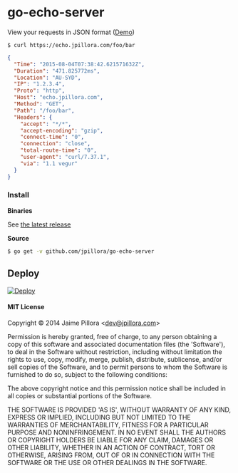# go-echo-server

View your requests in JSON format ([Demo](https://echo.jpillora.com/foo/bar))

```
$ curl https://echo.jpillora.com/foo/bar
```

``` json
{
  "Time": "2015-08-04T07:38:42.621571632Z",
  "Duration": "471.825772ms",
  "Location": "AU-SYD",
  "IP": "1.2.3.4",
  "Proto": "http",
  "Host": "echo.jpillora.com",
  "Method": "GET",
  "Path": "/foo/bar",
  "Headers": {
    "accept": "*/*",
    "accept-encoding": "gzip",
    "connect-time": "0",
    "connection": "close",
    "total-route-time": "0",
    "user-agent": "curl/7.37.1",
    "via": "1.1 vegur"
  }
}
```

### Install

**Binaries**

See [the latest release](https://github.com/jpillora/go-echo-server/releases/latest)

**Source**

``` sh
$ go get -v github.com/jpillora/go-echo-server
```

## Deploy

[![Deploy](https://www.herokucdn.com/deploy/button.png)](https://heroku.com/deploy)

#### MIT License

Copyright © 2014 Jaime Pillora &lt;dev@jpillora.com&gt;

Permission is hereby granted, free of charge, to any person obtaining
a copy of this software and associated documentation files (the
'Software'), to deal in the Software without restriction, including
without limitation the rights to use, copy, modify, merge, publish,
distribute, sublicense, and/or sell copies of the Software, and to
permit persons to whom the Software is furnished to do so, subject to
the following conditions:

The above copyright notice and this permission notice shall be
included in all copies or substantial portions of the Software.

THE SOFTWARE IS PROVIDED 'AS IS', WITHOUT WARRANTY OF ANY KIND,
EXPRESS OR IMPLIED, INCLUDING BUT NOT LIMITED TO THE WARRANTIES OF
MERCHANTABILITY, FITNESS FOR A PARTICULAR PURPOSE AND NONINFRINGEMENT.
IN NO EVENT SHALL THE AUTHORS OR COPYRIGHT HOLDERS BE LIABLE FOR ANY
CLAIM, DAMAGES OR OTHER LIABILITY, WHETHER IN AN ACTION OF CONTRACT,
TORT OR OTHERWISE, ARISING FROM, OUT OF OR IN CONNECTION WITH THE
SOFTWARE OR THE USE OR OTHER DEALINGS IN THE SOFTWARE.
